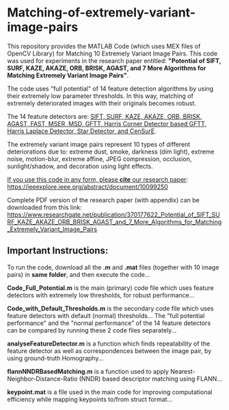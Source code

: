# Matching-of-extremely-variant-image-pairs
This repository provides the MATLAB Code (which uses MEX files of OpenCV Library) for Matching 10 Extremely Variant Image Pairs. This code was used for experiments in the research paper entitled: **"Potential of SIFT, SURF, KAZE, AKAZE, ORB, BRISK, AGAST, and 7 More Algorithms for Matching Extremely Variant Image Pairs"**. 

The code uses "full potential" of 14 feature detection algorithms by using their extremely low parameter thresholds. In this way, matching of extremely deteriorated images with their originals becomes robust.

The 14 feature detectors are: <ins>SIFT, SURF, KAZE, AKAZE, ORB, BRISK, AGAST, FAST, MSER, MSD, GFTT, Harris Corner Detector based GFTT, Harris Laplace Detector, Star Detector, and CenSurE</ins>.

The extremely variant image pairs represent 10 types of different deteriorations due to: extreme dust, smoke, darkness (dim light), extreme noise, motion-blur, extreme affine, JPEG compression, occlusion, sunlight/shadow, and decoration using light effects.

<ins>If you use this code in any form, please **cite** our research paper</ins>: https://ieeexplore.ieee.org/abstract/document/10099250

Complete PDF version of the research paper (with appendix) can be downloaded from this link: https://www.researchgate.net/publication/370177622_Potential_of_SIFT_SURF_KAZE_AKAZE_ORB_BRISK_AGAST_and_7_More_Algorithms_for_Matching_Extremely_Variant_Image_Pairs


## Important Instructions:
To run the code, download all the **.m** and **.mat** files (together with 10 image pairs) in **same folder**, and then execute the code...

**Code_Full_Potential.m** is the main (primary) code file which uses feature detectors with extremely low thresholds, for robust performance...

**Code_with_Default_Thresholds.m** is the secondary code file which uses feature detectors with default (normal) thresholds...
The "full potential performance" and the "normal performance" of the 14 feature detectors can be compared by running these 2 code files separately...

**analyseFeatureDetector.m** is a function which finds repeatability of the feature detector as well as correspondences between the image pair, by using ground-truth Homography...

**flannNNDRBasedMatching.m** is a function used to apply Nearest-Neighbor-Distance-Ratio (NNDR) based descriptor matching using FLANN...

**keypoint.mat** is a file used in the main code for improving computational efficiency while mapping keypoints to/from struct format...

